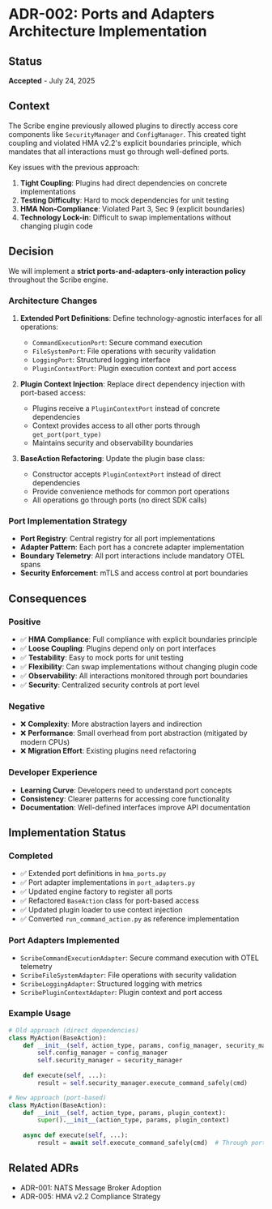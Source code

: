# ADR-002: Ports and Adapters Architecture Implementation

## Status
**Accepted** - July 24, 2025

## Context

The Scribe engine previously allowed plugins to directly access core components like `SecurityManager` and `ConfigManager`. This created tight coupling and violated HMA v2.2's explicit boundaries principle, which mandates that all interactions must go through well-defined ports.

Key issues with the previous approach:
1. **Tight Coupling**: Plugins had direct dependencies on concrete implementations
2. **Testing Difficulty**: Hard to mock dependencies for unit testing  
3. **HMA Non-Compliance**: Violated Part 3, Sec 9 (explicit boundaries)
4. **Technology Lock-in**: Difficult to swap implementations without changing plugin code

## Decision

We will implement a **strict ports-and-adapters-only interaction policy** throughout the Scribe engine.

### Architecture Changes

1. **Extended Port Definitions**: Define technology-agnostic interfaces for all operations:
   - `CommandExecutionPort`: Secure command execution
   - `FileSystemPort`: File operations with security validation
   - `LoggingPort`: Structured logging interface
   - `PluginContextPort`: Plugin execution context and port access

2. **Plugin Context Injection**: Replace direct dependency injection with port-based access:
   - Plugins receive a `PluginContextPort` instead of concrete dependencies
   - Context provides access to all other ports through `get_port(port_type)`
   - Maintains security and observability boundaries

3. **BaseAction Refactoring**: Update the plugin base class:
   - Constructor accepts `PluginContextPort` instead of direct dependencies
   - Provide convenience methods for common port operations
   - All operations go through ports (no direct SDK calls)

### Port Implementation Strategy

- **Port Registry**: Central registry for all port implementations
- **Adapter Pattern**: Each port has a concrete adapter implementation
- **Boundary Telemetry**: All port interactions include mandatory OTEL spans
- **Security Enforcement**: mTLS and access control at port boundaries

## Consequences

### Positive
- ✅ **HMA Compliance**: Full compliance with explicit boundaries principle
- ✅ **Loose Coupling**: Plugins depend only on port interfaces
- ✅ **Testability**: Easy to mock ports for unit testing
- ✅ **Flexibility**: Can swap implementations without changing plugin code
- ✅ **Observability**: All interactions monitored through port boundaries
- ✅ **Security**: Centralized security controls at port level

### Negative
- ❌ **Complexity**: More abstraction layers and indirection
- ❌ **Performance**: Small overhead from port abstraction (mitigated by modern CPUs)
- ❌ **Migration Effort**: Existing plugins need refactoring

### Developer Experience
- **Learning Curve**: Developers need to understand port concepts
- **Consistency**: Clearer patterns for accessing core functionality
- **Documentation**: Well-defined interfaces improve API documentation

## Implementation Status

### Completed
- ✅ Extended port definitions in `hma_ports.py`
- ✅ Port adapter implementations in `port_adapters.py`
- ✅ Updated engine factory to register all ports
- ✅ Refactored `BaseAction` class for port-based access
- ✅ Updated plugin loader to use context injection
- ✅ Converted `run_command_action.py` as reference implementation

### Port Adapters Implemented
- `ScribeCommandExecutionAdapter`: Secure command execution with OTEL telemetry
- `ScribeFileSystemAdapter`: File operations with security validation
- `ScribeLoggingAdapter`: Structured logging with metrics
- `ScribePluginContextAdapter`: Plugin context and port access

### Example Usage

```python
# Old approach (direct dependencies)
class MyAction(BaseAction):
    def __init__(self, action_type, params, config_manager, security_manager):
        self.config_manager = config_manager
        self.security_manager = security_manager
    
    def execute(self, ...):
        result = self.security_manager.execute_command_safely(cmd)

# New approach (port-based)
class MyAction(BaseAction):
    def __init__(self, action_type, params, plugin_context):
        super().__init__(action_type, params, plugin_context)
    
    async def execute(self, ...):
        result = await self.execute_command_safely(cmd)  # Through port
```

## Related ADRs
- ADR-001: NATS Message Broker Adoption
- ADR-005: HMA v2.2 Compliance Strategy